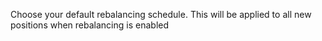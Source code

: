 Choose your default rebalancing schedule. This will be applied to all new positions when rebalancing is enabled